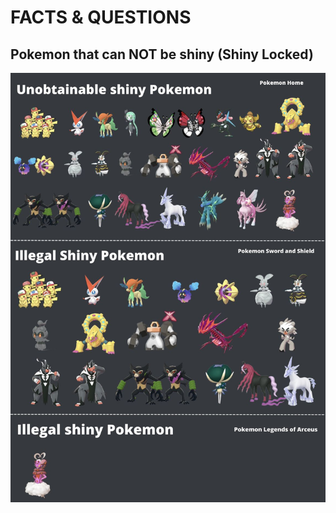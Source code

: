 # FACTS & QUESTIONS

## Pokemon that can NOT be shiny (Shiny Locked)

<img src="Images/Unobtainable_shiny_Pokemon.jpg" width="600">